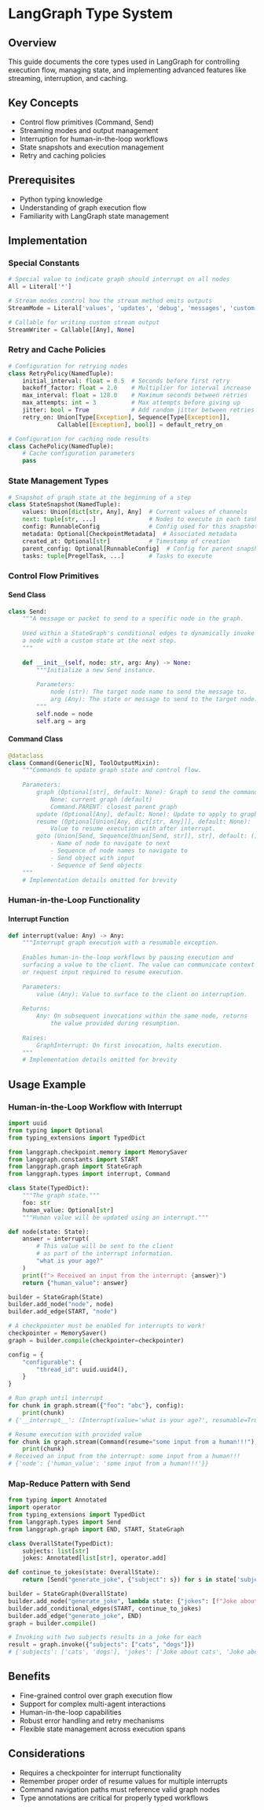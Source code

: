 # LangGraph Type System

## Overview
This guide documents the core types used in LangGraph for controlling execution flow, managing state, and implementing advanced features like streaming, interruption, and caching.

## Key Concepts
- Control flow primitives (Command, Send)
- Streaming modes and output management
- Interruption for human-in-the-loop workflows
- State snapshots and execution management
- Retry and caching policies

## Prerequisites
- Python typing knowledge
- Understanding of graph execution flow
- Familiarity with LangGraph state management

## Implementation

### Special Constants

```python
# Special value to indicate graph should interrupt on all nodes
All = Literal['*']

# Stream modes control how the stream method emits outputs
StreamMode = Literal['values', 'updates', 'debug', 'messages', 'custom']

# Callable for writing custom stream output
StreamWriter = Callable[[Any], None]
```

### Retry and Cache Policies

```python
# Configuration for retrying nodes
class RetryPolicy(NamedTuple):
    initial_interval: float = 0.5  # Seconds before first retry
    backoff_factor: float = 2.0    # Multiplier for interval increase
    max_interval: float = 128.0    # Maximum seconds between retries
    max_attempts: int = 3          # Max attempts before giving up
    jitter: bool = True            # Add random jitter between retries
    retry_on: Union[Type[Exception], Sequence[Type[Exception]], 
              Callable[[Exception], bool]] = default_retry_on

# Configuration for caching node results
class CachePolicy(NamedTuple):
    # Cache configuration parameters
    pass
```

### State Management Types

```python
# Snapshot of graph state at the beginning of a step
class StateSnapshot(NamedTuple):
    values: Union[dict[str, Any], Any]  # Current values of channels
    next: tuple[str, ...]               # Nodes to execute in each task
    config: RunnableConfig              # Config used for this snapshot
    metadata: Optional[CheckpointMetadata]  # Associated metadata
    created_at: Optional[str]           # Timestamp of creation
    parent_config: Optional[RunnableConfig]  # Config for parent snapshot
    tasks: tuple[PregelTask, ...]       # Tasks to execute
```

### Control Flow Primitives

#### Send Class
```python
class Send:
    """A message or packet to send to a specific node in the graph.
    
    Used within a StateGraph's conditional edges to dynamically invoke 
    a node with a custom state at the next step.
    """
    
    def __init__(self, node: str, arg: Any) -> None:
        """Initialize a new Send instance.
        
        Parameters:
            node (str): The target node name to send the message to.
            arg (Any): The state or message to send to the target node.
        """
        self.node = node
        self.arg = arg
```

#### Command Class
```python
@dataclass
class Command(Generic[N], ToolOutputMixin):
    """Commands to update graph state and control flow.
    
    Parameters:
        graph (Optional[str], default: None): Graph to send the command to.
            None: current graph (default)
            Command.PARENT: closest parent graph
        update (Optional[Any], default: None): Update to apply to graph state.
        resume (Optional[Union[Any, dict[str, Any]]], default: None): 
            Value to resume execution with after interrupt.
        goto (Union[Send, Sequence[Union[Send, str]], str], default: ()):
            - Name of node to navigate to next
            - Sequence of node names to navigate to
            - Send object with input
            - Sequence of Send objects
    """
    # Implementation details omitted for brevity
```

### Human-in-the-Loop Functionality

#### Interrupt Function
```python
def interrupt(value: Any) -> Any:
    """Interrupt graph execution with a resumable exception.
    
    Enables human-in-the-loop workflows by pausing execution and 
    surfacing a value to the client. The value can communicate context
    or request input required to resume execution.
    
    Parameters:
        value (Any): Value to surface to the client on interruption.
        
    Returns:
        Any: On subsequent invocations within the same node, returns
            the value provided during resumption.
            
    Raises:
        GraphInterrupt: On first invocation, halts execution.
    """
    # Implementation details omitted for brevity
```

## Usage Example

### Human-in-the-Loop Workflow with Interrupt
```python
import uuid
from typing import Optional
from typing_extensions import TypedDict

from langgraph.checkpoint.memory import MemorySaver
from langgraph.constants import START
from langgraph.graph import StateGraph
from langgraph.types import interrupt, Command

class State(TypedDict):
    """The graph state."""
    foo: str
    human_value: Optional[str]
    """Human value will be updated using an interrupt."""

def node(state: State):
    answer = interrupt(
        # This value will be sent to the client
        # as part of the interrupt information.
        "what is your age?"
    )
    print(f"> Received an input from the interrupt: {answer}")
    return {"human_value": answer}

builder = StateGraph(State)
builder.add_node("node", node)
builder.add_edge(START, "node")

# A checkpointer must be enabled for interrupts to work!
checkpointer = MemorySaver()
graph = builder.compile(checkpointer=checkpointer)

config = {
    "configurable": {
        "thread_id": uuid.uuid4(),
    }
}

# Run graph until interrupt
for chunk in graph.stream({"foo": "abc"}, config):
    print(chunk)
# {'__interrupt__': (Interrupt(value='what is your age?', resumable=True, ns=['node:62e598fa-8653-9d6d-2046-a70203020e37'], when='during'),)}

# Resume execution with provided value
for chunk in graph.stream(Command(resume="some input from a human!!!"), config):
    print(chunk)
# Received an input from the interrupt: some input from a human!!!
# {'node': {'human_value': 'some input from a human!!!'}}
```

### Map-Reduce Pattern with Send
```python
from typing import Annotated
import operator
from typing_extensions import TypedDict
from langgraph.types import Send
from langgraph.graph import END, START, StateGraph

class OverallState(TypedDict):
    subjects: list[str]
    jokes: Annotated[list[str], operator.add]

def continue_to_jokes(state: OverallState):
    return [Send("generate_joke", {"subject": s}) for s in state['subjects']]

builder = StateGraph(OverallState)
builder.add_node("generate_joke", lambda state: {"jokes": [f"Joke about {state['subject']}"]})
builder.add_conditional_edges(START, continue_to_jokes)
builder.add_edge("generate_joke", END)
graph = builder.compile()

# Invoking with two subjects results in a joke for each
result = graph.invoke({"subjects": ["cats", "dogs"]})
# {'subjects': ['cats', 'dogs'], 'jokes': ['Joke about cats', 'Joke about dogs']}
```

## Benefits
- Fine-grained control over graph execution flow
- Support for complex multi-agent interactions
- Human-in-the-loop capabilities
- Robust error handling and retry mechanisms
- Flexible state management across execution spans

## Considerations
- Requires a checkpointer for interrupt functionality
- Remember proper order of resume values for multiple interrupts
- Command navigation paths must reference valid graph nodes
- Type annotations are critical for properly typed workflows
